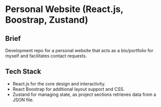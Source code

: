 # Personal Website (React.js, Boostrap, Zustand)

## Brief
Development repo for a personal website that acts as a bio/portfolio for myself and facilitates contact requests.

## Tech Stack
- React.js for the core design and interactivity.
- React Boostrap for additional layout support and CSS.
- Zustand for managing state, as project sections retrieves data from a JSON file.